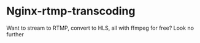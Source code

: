 # Nginx-rtmp-transcoding
Want to stream to RTMP, convert to HLS, all with ffmpeg for free? Look no further
